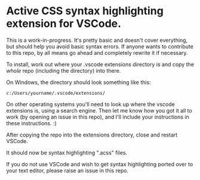 # Active CSS syntax highlighting extension for VSCode.

This is a work-in-progress. It's pretty basic and doesn't cover everything, but should help you avoid basic syntax errors. If anyone wants to contribute to this repo, by all means go ahead and completely rewrite it if necessary.

To install, work out where your .vscode extensions directory is and copy the _whole_ repo (including the directory) into there.

On Windows, the directory should look something like this:

```
c:/Users/yourname/.vscode/extensions/
```

On other operating systems you'll need to look up where the vscode extensions is, using a search engine. Then let me know how you got it all to work (by opening an issue in this repo), and I'll include your instructions in these instructions. :)

After copying the repo into the extensions directory, close and restart VSCode.

It should now be syntax highlighting ".acss" files.




If you do not use VSCode and wish to get syntax highlighting ported over to your text editor, please raise an issue in this repo.
